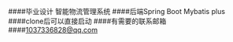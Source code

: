 ####毕业设计  智能物流管理系统
####后端Spring Boot Mybatis plus
####clone后可以直接启动
####有需要的联系邮箱
####1037336828@qq.com